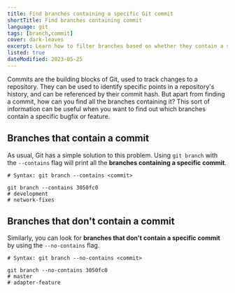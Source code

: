 ```yaml
---
title: Find branches containing a specific Git commit
shortTitle: Find branches containing commit
language: git
tags: [branch,commit]
cover: dark-leaves
excerpt: Learn how to filter branches based on whether they contain a specific commit or not.
listed: true
dateModified: 2023-05-25
---
```


Commits are the building blocks of Git, used to track changes to a repository. They can be used to identify specific points in a repository's history, and can be referenced by their commit hash. But apart from finding a commit, how can you find all the branches containing it? This sort of information can be useful when you want to find out which branches contain a specific bugfix or feature.

## Branches that contain a commit

As usual, Git has a simple solution to this problem. Using `git branch` with the `--contains` flag will print all the **branches containing a specific commit**.

```shell
# Syntax: git branch --contains <commit>

git branch --contains 3050fc0
# development
# network-fixes
```

## Branches that don't contain a commit

Similarly, you can look for **branches that don't contain a specific commit** by using the `--no-contains` flag.

```shell
# Syntax: git branch --no-contains <commit>

git branch --no-contains 3050fc0
# master
# adapter-feature
```
